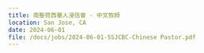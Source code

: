 ```yaml
---
title: 南聖荷西華人浸信會 - 中文牧師
location: San Jose, CA
date: 2024-06-01        
file: /docs/jobs/2024-06-01-SSJCBC-Chinese Pastor.pdf
---
```

